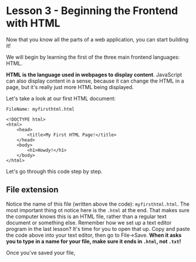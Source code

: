 # Lesson 3 - Beginning the Frontend with HTML
Now that you know all the parts of a web application, you can start building it!

We will begin by learning the first of the three main frontend languages: HTML.

__HTML is the language used in webpages to display content__.
JavaScript can also display content in a sense, because it can change the HTML in a page, but it's really just more HTML being displayed.

Let's take a look at our first HTML document:

`FileName: myfirsthtml.html`

```
<!DOCTYPE html>
<html>
    <head>
        <title>My First HTML Page!</title>
    </head>
    <body>
        <h1>Howdy!</h1>
    </body>
</html>
```

Let's go through this code step by step. 

## File extension
Notice the name of this file (written above the code): `myfirsthtml.html`. The most important thing ot notice here is the `.html` at the end. That makes sure the computer knows this is an HTML file, rather than a regular text document  or something else. 
Remember how we set up a text editor program in the last lesson? It's time for you to open that up. Copy and paste the code above into your text editor, then go to File->Save. __When it asks you to type in a name for your file, make sure it ends in `.html`, not `.txt`!__

Once you've saved your file, 
